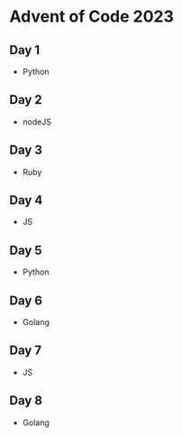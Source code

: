# Advent of Code 2023

## Day 1
- Python
## Day 2
- nodeJS
## Day 3
- Ruby
## Day 4
- JS
## Day 5
- Python
## Day 6
- Golang
## Day 7
- JS
## Day 8
- Golang